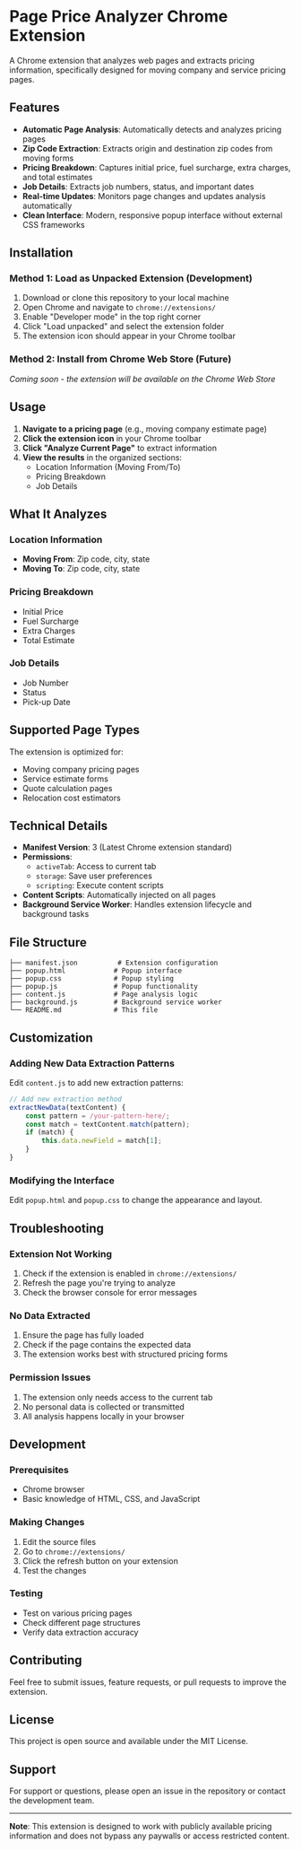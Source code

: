 # Page Price Analyzer Chrome Extension

A Chrome extension that analyzes web pages and extracts pricing information, specifically designed for moving company and service pricing pages.

## Features

- **Automatic Page Analysis**: Automatically detects and analyzes pricing pages
- **Zip Code Extraction**: Extracts origin and destination zip codes from moving forms
- **Pricing Breakdown**: Captures initial price, fuel surcharge, extra charges, and total estimates
- **Job Details**: Extracts job numbers, status, and important dates
- **Real-time Updates**: Monitors page changes and updates analysis automatically
- **Clean Interface**: Modern, responsive popup interface without external CSS frameworks

## Installation

### Method 1: Load as Unpacked Extension (Development)

1. Download or clone this repository to your local machine
2. Open Chrome and navigate to `chrome://extensions/`
3. Enable "Developer mode" in the top right corner
4. Click "Load unpacked" and select the extension folder
5. The extension icon should appear in your Chrome toolbar

### Method 2: Install from Chrome Web Store (Future)

*Coming soon - the extension will be available on the Chrome Web Store*

## Usage

1. **Navigate to a pricing page** (e.g., moving company estimate page)
2. **Click the extension icon** in your Chrome toolbar
3. **Click "Analyze Current Page"** to extract information
4. **View the results** in the organized sections:
   - Location Information (Moving From/To)
   - Pricing Breakdown
   - Job Details

## What It Analyzes

### Location Information
- **Moving From**: Zip code, city, state
- **Moving To**: Zip code, city, state

### Pricing Breakdown
- Initial Price
- Fuel Surcharge
- Extra Charges
- Total Estimate

### Job Details
- Job Number
- Status
- Pick-up Date

## Supported Page Types

The extension is optimized for:
- Moving company pricing pages
- Service estimate forms
- Quote calculation pages
- Relocation cost estimators

## Technical Details

- **Manifest Version**: 3 (Latest Chrome extension standard)
- **Permissions**: 
  - `activeTab`: Access to current tab
  - `storage`: Save user preferences
  - `scripting`: Execute content scripts
- **Content Scripts**: Automatically injected on all pages
- **Background Service Worker**: Handles extension lifecycle and background tasks

## File Structure

```
├── manifest.json          # Extension configuration
├── popup.html            # Popup interface
├── popup.css             # Popup styling
├── popup.js              # Popup functionality
├── content.js            # Page analysis logic
├── background.js         # Background service worker
└── README.md             # This file
```

## Customization

### Adding New Data Extraction Patterns

Edit `content.js` to add new extraction patterns:

```javascript
// Add new extraction method
extractNewData(textContent) {
    const pattern = /your-pattern-here/;
    const match = textContent.match(pattern);
    if (match) {
        this.data.newField = match[1];
    }
}
```

### Modifying the Interface

Edit `popup.html` and `popup.css` to change the appearance and layout.

## Troubleshooting

### Extension Not Working
1. Check if the extension is enabled in `chrome://extensions/`
2. Refresh the page you're trying to analyze
3. Check the browser console for error messages

### No Data Extracted
1. Ensure the page has fully loaded
2. Check if the page contains the expected data
3. The extension works best with structured pricing forms

### Permission Issues
1. The extension only needs access to the current tab
2. No personal data is collected or transmitted
3. All analysis happens locally in your browser

## Development

### Prerequisites
- Chrome browser
- Basic knowledge of HTML, CSS, and JavaScript

### Making Changes
1. Edit the source files
2. Go to `chrome://extensions/`
3. Click the refresh button on your extension
4. Test the changes

### Testing
- Test on various pricing pages
- Check different page structures
- Verify data extraction accuracy

## Contributing

Feel free to submit issues, feature requests, or pull requests to improve the extension.

## License

This project is open source and available under the MIT License.

## Support

For support or questions, please open an issue in the repository or contact the development team.

---

**Note**: This extension is designed to work with publicly available pricing information and does not bypass any paywalls or access restricted content.

